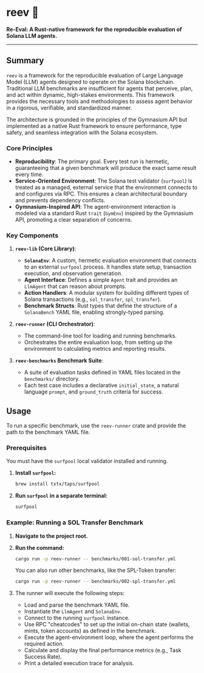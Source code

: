 # reev 🪸

**Re-Eval: A Rust-native framework for the reproducible evaluation of Solana LLM agents.**

---

## Summary

`reev` is a framework for the reproducible evaluation of Large Language Model (LLM) agents designed to operate on the Solana blockchain. Traditional LLM benchmarks are insufficient for agents that perceive, plan, and act within dynamic, high-stakes environments. This framework provides the necessary tools and methodologies to assess agent behavior in a rigorous, verifiable, and standardized manner.

The architecture is grounded in the principles of the Gymnasium API but implemented as a native Rust framework to ensure performance, type safety, and seamless integration with the Solana ecosystem.

### Core Principles

-   **Reproducibility**: The primary goal. Every test run is hermetic, guaranteeing that a given benchmark will produce the exact same result every time.
-   **Service-Oriented Environment**: The Solana test validator (`surfpool`) is treated as a managed, external service that the environment connects to and configures via RPC. This ensures a clean architectural boundary and prevents dependency conflicts.
-   **Gymnasium-Inspired API**: The agent-environment interaction is modeled via a standard Rust `trait` (`GymEnv`) inspired by the Gymnasium API, promoting a clear separation of concerns.

### Key Components

1.  **`reev-lib` (Core Library)**:
    *   **`SolanaEnv`**: A custom, hermetic evaluation environment that connects to an external `surfpool` process. It handles state setup, transaction execution, and observation generation.
    *   **Agent Interface**: Defines a simple `Agent` trait and provides an `LlmAgent` that can reason about prompts.
    *   **Action Handlers**: A modular system for building different types of Solana transactions (e.g., `sol_transfer`, `spl_transfer`).
    *   **Benchmark Structs**: Rust types that define the structure of a `SolanaBench` YAML file, enabling strongly-typed parsing.

2.  **`reev-runner` (CLI Orchestrator)**:
    *   The command-line tool for loading and running benchmarks.
    *   Orchestrates the entire evaluation loop, from setting up the environment to calculating metrics and reporting results.

2.  **`reev-benchmarks` Benchmark Suite**:
    *   A suite of evaluation tasks defined in YAML files located in the `benchmarks/` directory.
    *   Each test case includes a declarative `initial_state`, a natural language `prompt`, and `ground_truth` criteria for success.

## Usage

To run a specific benchmark, use the `reev-runner` crate and provide the path to the benchmark YAML file.

### Prerequisites

You must have the `surfpool` local validator installed and running.

1.  **Install `surfpool`:**
    ```bash
    brew install txtx/taps/surfpool
    ```

2.  **Run `surfpool` in a separate terminal:**
    ```bash
    surfpool
    ```

### Example: Running a SOL Transfer Benchmark

1.  **Navigate to the project root.**
2.  **Run the command:**

    ```bash
    cargo run -p reev-runner -- benchmarks/001-sol-transfer.yml
    ```
    You can also run other benchmarks, like the SPL-Token transfer:
    ```bash
    cargo run -p reev-runner -- benchmarks/002-spl-transfer.yml
    ```

3.  The runner will execute the following steps:
    *   Load and parse the benchmark YAML file.
    *   Instantiate the `LlmAgent` and `SolanaEnv`.
    *   Connect to the running `surfpool` instance.
    *   Use RPC "cheatcodes" to set up the initial on-chain state (wallets, mints, token accounts) as defined in the benchmark.
    *   Execute the agent-environment loop, where the agent performs the required action.
    *   Calculate and display the final performance metrics (e.g., Task Success Rate).
    *   Print a detailed execution trace for analysis.